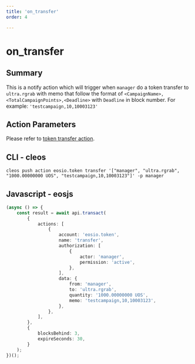 ```yaml
---
title: 'on_transfer'
order: 4

---
```


# on_transfer

## Summary

This is a notify action which will trigger when `manager` do a token transfer to `ultra.rgrab` with memo that follow the format of `<CampaignName>,<TotalCampaignPoints>,<Deadline>` with `Deadline` in block number. For example: `'testcampaign,10,10003123'`

## Action Parameters

Please refer to [token transfer action](../../token-contract/token-actions/transfer.md).

## CLI - cleos

```shell script
cleos push action eosio.token transfer '["manager", "ultra.rgrab", "1000.00000000 UOS", "testcampaign,10,10003123"]' -p manager
```

## Javascript - eosjs

```typescript
(async () => {
    const result = await api.transact(
        {
            actions: [
                {
                    account: 'eosio.token',
                    name: 'transfer',
                    authorization: [
                        {
                            actor: 'manager',
                            permission: 'active',
                        },
                    ],
                    data: {
                        from: 'manager',
                        to: 'ultra.rgrab',
                        quantity: '1000.00000000 UOS',
                        memo: 'testcampaign,10,10003123',
                    },
                },
            ],
        },
        {
            blocksBehind: 3,
            expireSeconds: 30,
        }
    );
})();
```
